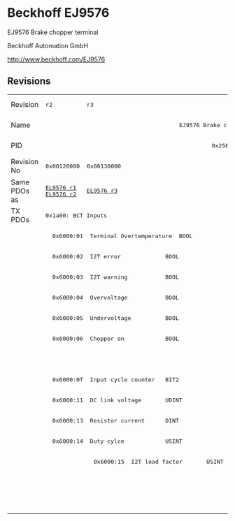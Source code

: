 # Beckhoff EJ9576

EJ9576 Brake chopper terminal

Beckhoff Automation GmbH

http://www.beckhoff.com/EJ9576

## Revisions
<table>
<tr >
<td>Revision</td>
<td><pre>r2</pre></td>
<td><pre>r3</pre></td>
<td><pre>r4</pre></td>
<td><pre>r6</pre></td>
</tr>
<tr >
<td>Name</td>
<td colspan=4 align="center"><pre>EJ9576 Brake chopper terminal</pre></td>
</tr>
<tr >
<td>PID</td>
<td colspan=4 align="center"><pre>0x25682852</pre></td>
</tr>
<tr >
<td>Revision No</td>
<td><pre>0x00120000</pre></td>
<td><pre>0x00130000</pre></td>
<td><pre>0x00140000</pre></td>
<td><pre>0x00160000</pre></td>
</tr>
<tr >
<td>Same PDOs as</td>
<td><pre><a href="EL9576">EL9576 r1</a><br/><a href="EL9576">EL9576 r2</a></pre></td>
<td><pre><a href="EL9576">EL9576 r3</a></pre></td>
<td><pre><a href="EL9576">EL9576 r4</a><br/><a href="EL9576">EL9576 r5</a></pre></td>
<td><pre><a href="EL9576">EL9576 r6</a><br/><a href="EP9576-1032">EP9576-1032 r0</a></pre></td>
</tr>
<tr class="txpdo pdosection">
<td rowspan=15 valign=top>TX PDOs</td>
<td colspan=4 align="left"><pre>0x1a00: BCT Inputs</pre></td>
<td></td>
</tr>
<tr class="txpdo">
<td colspan=4 align="left"><pre>  0x6000:01  Terminal Overtemperature  BOOL</pre></td>
</tr>
<tr class="txpdo">
<td colspan=4 align="left"><pre>  0x6000:02  I2T error             BOOL</pre></td>
</tr>
<tr class="txpdo">
<td colspan=4 align="left"><pre>  0x6000:03  I2T warning           BOOL</pre></td>
</tr>
<tr class="txpdo">
<td colspan=4 align="left"><pre>  0x6000:04  Overvoltage           BOOL</pre></td>
</tr>
<tr class="txpdo">
<td colspan=4 align="left"><pre>  0x6000:05  Undervoltage          BOOL</pre></td>
</tr>
<tr class="txpdo">
<td colspan=4 align="left"><pre>  0x6000:06  Chopper on            BOOL</pre></td>
</tr>
<tr class="txpdo">
<td colspan=3 align="left"></td>
<td><pre>  0x6000:07  Overcurrent Protection  BOOL</pre></td>
</tr>
<tr class="txpdo">
<td colspan=4 align="left"><pre>  0x6000:0f  Input cycle counter   BIT2</pre></td>
</tr>
<tr class="txpdo">
<td colspan=4 align="left"><pre>  0x6000:11  DC link voltage       UDINT</pre></td>
</tr>
<tr class="txpdo">
<td colspan=2 align="left"><pre>  0x6000:13  Resistor current      DINT</pre></td>
<td colspan=2 align="left"><pre>  0x6000:13  Resistor Current      DINT</pre></td>
</tr>
<tr class="txpdo">
<td colspan=2 align="left"><pre>  0x6000:14  Duty cylce            USINT</pre></td>
<td colspan=2 align="left"><pre>  0x6000:14  Duty Cycle            USINT</pre></td>
</tr>
<tr class="txpdo">
<td></td>
<td><pre>  0x6000:15  I2T load factor       USINT</pre></td>
<td colspan=2 align="left"></td>
</tr>
<tr class="txpdo pdosection">
<td colspan=2 align="left"></td>
<td colspan=2 align="left"><pre>0x1a01: BCT Load</pre></td>
</tr>
<tr class="txpdo">
<td colspan=2 align="left"></td>
<td colspan=2 align="left"><pre>  0x6001:01  I2T load factor       USINT</pre></td>
</tr>
</table>
